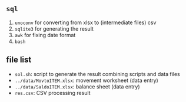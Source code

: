 ## `sql`

1. `unoconv` for converting from xlsx to (intermediate files) csv
2. `sqlite3` for generating the result
3. `awk` for fixing date format
4. `bash` 

## file list

- `sol.sh`: script to generate the result combining scripts and data files
- `../data/MovtoITEM.xlsx`: movement worksheet (data entry)
- `../data/SaldoITEM.xlsx`: balance sheet (data entry)
- `res.csv`: CSV processing result 
